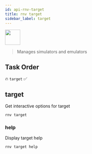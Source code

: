 ```yaml
---
id: api-rnv-target
title: rnv target
sidebar_label: target
---
```


<img src="https://renative.org/img/ic_cli.png" width=50 height=50 />

> Manages simulators and emulators

## Task Order

🔥 `target`  ✅

## target

Get interactive options for target

```bash
rnv target
```

### help

Display target help

```bash
rnv target help
```
